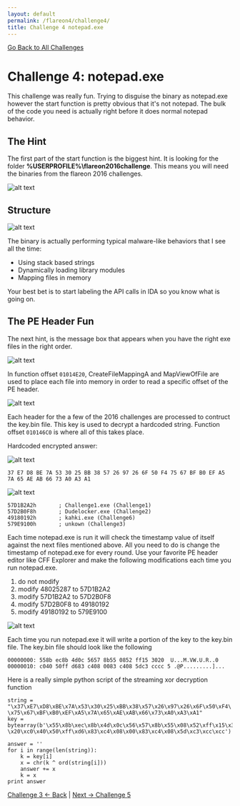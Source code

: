 ```yaml
---
layout: default
permalink: /flareon4/challenge4/
title: Challenge 4 notepad.exe
---
```


[Go Back to All Challenges](https://securedorg.github.io/flareon4)

# Challenge 4: notepad.exe #

This challenge was really fun. Trying to disguise the binary as notepad.exe however the start function is pretty obvious that it's not notepad. The bulk of the code you need is actually right before it does normal notepad behavior.

## The Hint ##

The first part of the start function is the biggest hint. It is looking for the folder **%USERPROFILE%\flareon2016challenge**. This means you will need the binaries from the flareon 2016 challenges.

![alt text](https://securedorg.github.io/flareon4/images/ch4_hint.png "hint")

## Structure ##

![alt text](https://securedorg.github.io/flareon4/images/ch4_diagram.png "diagram")

The binary is actually performing typical malware-like behaviors that I see all the time:

* Using stack based strings
* Dynamically loading library modules
* Mapping files in memory

Your best bet is to start labeling the API calls in IDA so you know what is going on.

## The PE Header Fun ##

The next hint, is the message box that appears when you have the right exe files in the right order. 

![alt text](https://securedorg.github.io/flareon4/images/ch4_messagebox.png "messagebox")

In function offset `01014E20`, CreateFileMappingA and MapViewOfFile are used to place each file into memory in order to read a specific offset of the PE header.

![alt text](https://securedorg.github.io/flareon4/images/ch4_header.png "header")

Each header for the a few of the 2016 challenges are processed to contruct the key.bin file. This key is used to decrypt a hardcoded string. Function offset `010146C0` is where all of this takes place.

Hardcoded encrypted answer:

![alt text](https://securedorg.github.io/flareon4/images/ch4_answer.png "answer")

```
37 E7 D8 BE 7A 53 30 25 BB 38 57 26 97 26 6F 50 F4 75 67 BF B0 EF A5 7A 65 AE AB 66 73 A0 A3 A1
```

![alt text](https://securedorg.github.io/flareon4/images/ch4_headercheck.png "header check")

```
57D1B2A2h       ; Challenge1.exe (Challenge1)
57D2B0F8h       ; Dudelocker.exe (Challenge2)
49180192h       ; kahki.exe (Challenge6)
579E9100h       ; unkown (Challenge3)

```

Each time notepad.exe is run it will check the timestamp value of itself against the next files mentioned above. All you need to do is change the timestamp of notepad.exe for every round. Use your favorite PE header editor like CFF Explorer and make the following modifications each time you run notepad.exe.

1. do not modify
2. modify 48025287 to 57D1B2A2
3. modify 57D1B2A2 to 57D2B0F8
4. modify 57D2B0F8 to 49180192
5. modify 49180192 to 579E9100

![alt text](https://securedorg.github.io/flareon4/images/ch4_cff.png "CFF Explorer")

Each time you run notepad.exe it will write a portion of the key to the key.bin file. The key.bin file should look like the following

```
00000000: 558b ec8b 4d0c 5657 8b55 0852 ff15 3020  U...M.VW.U.R..0
00000010: c040 50ff d683 c408 0083 c408 5dc3 cccc 5 .@P.........]...
```

Here is a really simple python script of the streaming xor decryption function

```
string = "\x37\xE7\xD8\xBE\x7A\x53\x30\x25\xBB\x38\x57\x26\x97\x26\x6F\x50\xF4\
\x75\x67\xBF\xB0\xEF\xA5\x7A\x65\xAE\xAB\x66\x73\xA0\xA3\xA1"
key = bytearray(b'\x55\x8b\xec\x8b\x4d\x0c\x56\x57\x8b\x55\x08\x52\xff\x15\x30\
\x20\xc0\x40\x50\xff\xd6\x83\xc4\x08\x00\x83\xc4\x08\x5d\xc3\xcc\xcc')

answer = ''
for i in range(len(string)):
    k = key[i]
    x = chr(k ^ ord(string[i]))
    answer += x
    k = x
print answer
```

[Challenge 3 <- Back](https://securedorg.github.io/flareon4/challenge3) | [Next -> Challenge 5](https://securedorg.github.io/flareon4/challenge5)